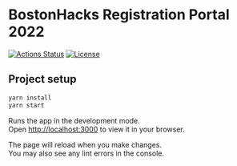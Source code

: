 # BostonHacks Registration Portal 2022

[![Actions Status](https://github.com/bostonhacks/bostonhacks-2022/workflows/Production%20Workflow/badge.svg)](https://github.com/Bostonhacks/BostonHacks-2022/actions)
[![License](http://img.shields.io/badge/License-MIT-brightgreen.svg)](./LICENSE)

## Project setup

```bash
yarn install
yarn start
```

Runs the app in the development mode.\
Open [http://localhost:3000](http://localhost:3000) to view it in your browser.

The page will reload when you make changes.\
You may also see any lint errors in the console.